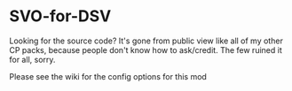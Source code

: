 # SVO-for-DSV

Looking for the source code?  It's gone from public view like all of my other CP packs, because people don't know how to ask/credit.  The few ruined it for all, sorry.

Please see the wiki for the config options for this mod
